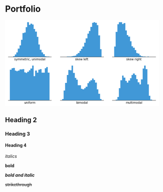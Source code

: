 # Portfolio

![histogram](assets/histogram.png)

## Heading 2

### Heading 3

#### Heading 4

*italics*

**bold**

**_bold and italic_**

~~strikethrough~~
